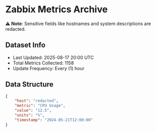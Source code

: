 # Zabbix Metrics Archive

⚠️ **Note**: Sensitive fields like hostnames and system descriptions are redacted.

## Dataset Info
- Last Updated: 2025-08-17 20:00 UTC
- Total Metrics Collected: 1158
- Update Frequency: Every (1) hour

## Data Structure
```json
{
    "host": "redacted",
    "metric": "CPU Usage",
    "value": "12.5",
    "units": "%",
    "timestamp": "2024-05-21T12:00:00"
}
```
